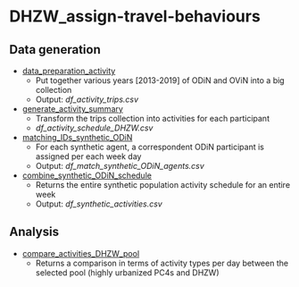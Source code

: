 # DHZW_assign-travel-behaviours

## Data generation	 
 - [data_preparation_activity](https://github.com/mr-marco/DHZW_assign-travel-behaviours/blob/main/data_preparation_activity.R "data_preparation_activity.R")
	 - Put together various years [2013-2019] of ODiN and OViN into a big collection
	 - Output: *df_activity_trips.csv*
 - [generate_activity_summary](https://github.com/mr-marco/DHZW_assign-travel-behaviours/blob/main/generate_activity_summary.R "generate_activity_summary.R")
	 - Transform the trips collection into activities for each participant
	 - *df_activity_schedule_DHZW.csv*
 - [matching_IDs_synthetic_ODiN](https://github.com/mr-marco/DHZW_assign-travel-behaviours/blob/main/matching_IDs_synthetic_ODiN.R "matching_IDs_synthetic_ODiN.R")
	 - For each synthetic agent, a correspondent ODiN participant is assigned per each week day
	 - Output: *df_match_synthetic_ODiN_agents.csv*
 - [combine_synthetic_ODiN_schedule](https://github.com/mr-marco/DHZW_assign-travel-behaviours/blob/main/combine_synthetic_ODiN_schedules.R "combine_synthetic_ODiN_schedules.R")
	 - Returns the entire synthetic population activity schedule for an entire week
	 - Output: *df_synthetic_activities.csv*
	 
## Analysis	 
 - [compare_activities_DHZW_pool](https://github.com/mr-marco/DHZW_assign-travel-behaviours/blob/main/analysis/compare_activities_DHZW_pool "ccompare_activities_DHZW_pool.R")
	 - Returns a comparison in terms of activity types per day between the selected pool (highly urbanized PC4s and DHZW)
	 
	 